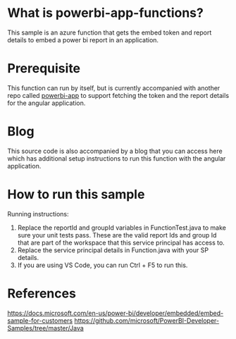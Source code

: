 # What is powerbi-app-functions?

This sample is an azure function that gets the embed token and report details to embed a power bi report in an application.

# Prerequisite

This function can run by itself, but is currently accompanied with another repo called [powerbi-app](https://github.com/sdesa/powerbi-app) to support fetching the token and the report details for the angular application.

# Blog 

This source code is also accompanied by a blog that you can access here which has additional setup instructions to run this function with the angular application.

# How to run this sample

Running instructions:

1. Replace the reportId and groupId variables in FunctionTest.java to make sure your unit tests pass. These are the valid report Ids and group Id that are part of the workspace that this service principal has access to.
2. Replace the service principal details in Function.java with your SP details.
3. If you are using VS Code, you can run Ctrl + F5 to run this.

# References

https://docs.microsoft.com/en-us/power-bi/developer/embedded/embed-sample-for-customers
https://github.com/microsoft/PowerBI-Developer-Samples/tree/master/Java
